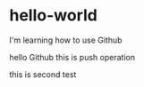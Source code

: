 # hello-world
I'm learning how to use Github

hello Github
this is push operation

this is second test